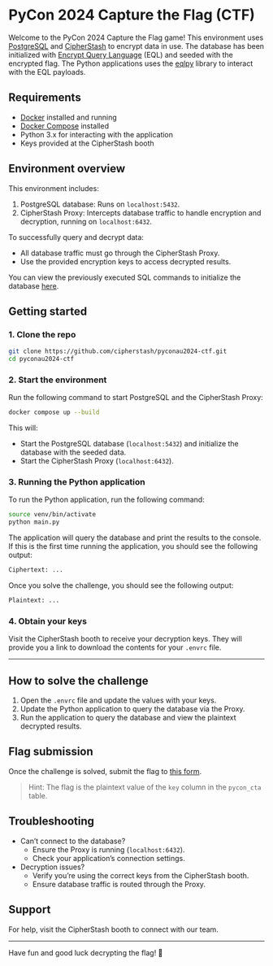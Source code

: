 # PyCon 2024 Capture the Flag (CTF)

Welcome to the PyCon 2024 Capture the Flag game! This environment uses [PostgreSQL](https://www.postgresql.org/) and [CipherStash](https://cipherstash.com/) to encrypt data in use.
The database has been initialized with [Encrypt Query Language](https://github.com/cipherstash/encrypt-query-language) (EQL) and seeded with the encrypted flag. 
The Python applications uses the [eqlpy](https://github.com/cipherstash/eqlpy) library to interact with the EQL payloads.

## Requirements

- [Docker](https://www.docker.com/) installed and running
- [Docker Compose](https://docs.docker.com/compose/) installed
- Python 3.x for interacting with the application
- Keys provided at the CipherStash booth

## Environment overview

This environment includes:

1. PostgreSQL database: Runs on `localhost:5432`.
2. CipherStash Proxy: Intercepts database traffic to handle encryption and decryption, running on `localhost:6432`.

To successfully query and decrypt data:

- All database traffic must go through the CipherStash Proxy.
- Use the provided encryption keys to access decrypted results.

You can view the previously executed SQL commands to initialize the database [here](sql/init.sql).

## Getting started

### 1. Clone the repo

```bash
git clone https://github.com/cipherstash/pyconau2024-ctf.git
cd pyconau2024-ctf
```

### 2. Start the environment

Run the following command to start PostgreSQL and the CipherStash Proxy:

```bash
docker compose up --build
```

This will:

- Start the PostgreSQL database (`localhost:5432`) and initialize the database with the seeded data.
- Start the CipherStash Proxy (`localhost:6432`).

### 3. Running the Python application

To run the Python application, run the following command:

```bash
source venv/bin/activate
python main.py
```

The application will query the database and print the results to the console.
If this is the first time running the application, you should see the following output:

```bash
Ciphertext: ...
```

Once you solve the challenge, you should see the following output:

```bash
Plaintext: ...
```

### 4. Obtain your keys

Visit the CipherStash booth to receive your decryption keys.
They will provide you a link to download the contents for your `.envrc` file.

---

## How to solve the challenge

1. Open the `.envrc` file and update the values with your keys.
1. Update the Python application to query the database via the Proxy.
2. Run the application to query the database and view the plaintext decrypted results.

## Flag submission

Once the challenge is solved, submit the flag to [this form](https://forms.gle/sQkc9WktakrJeekUA).

> Hint: The flag is the plaintext value of the `key` column in the `pycon_cta` table.

## Troubleshooting

- Can’t connect to the database?
  - Ensure the Proxy is running (`localhost:6432`).
  - Check your application’s connection settings.
- Decryption issues?
  - Verify you’re using the correct keys from the CipherStash booth.
  - Ensure database traffic is routed through the Proxy.

## Support

For help, visit the CipherStash booth to connect with our team.

---

Have fun and good luck decrypting the flag! 🚩
